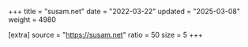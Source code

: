 +++
title = "susam.net"
date = "2022-03-22"
updated = "2025-03-08"
weight = 4980

[extra]
source = "https://susam.net"
ratio = 50
size = 5
+++
